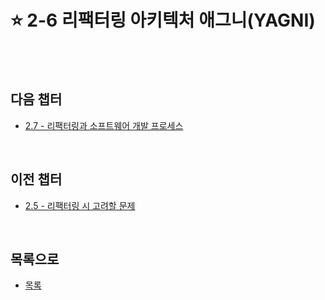 # :star: 2-6 리팩터링 아키텍처 애그니(YAGNI)

<br>

<br>

## 다음 챕터

- [2.7 - 리팩터링과 소프트웨어 개발 프로세스](https://github.com/Esoolgnah/Summary_of_Refactoring_2nd_Edition/blob/main/Notes/02_리팩터링_원칙/02_07_리팩터링과_소프트웨어_개발_프로세스.md)

<br>

## 이전 챕터

- [2.5 - 리팩터링 시 고려할 문제](https://github.com/Esoolgnah/Summary_of_Refactoring_2nd_Edition/blob/main/Notes/02_리팩터링_원칙/02_05_리팩터링_시_고려할_문제.md)

<br>

## 목록으로

- [목록](https://github.com/Esoolgnah/Summary_of_Refactoring_2nd_Edition/blob/main/Notes/02_리팩터링_원칙/02_00_리팩터링_원칙.md)

